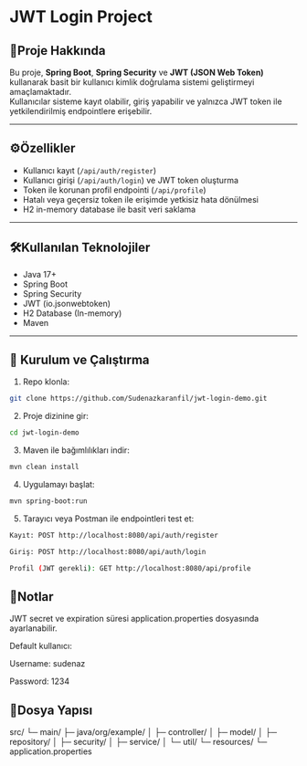 # JWT Login Project

## 📌Proje Hakkında
Bu proje, **Spring Boot**, **Spring Security** ve **JWT (JSON Web Token)** kullanarak basit bir kullanıcı kimlik doğrulama sistemi geliştirmeyi amaçlamaktadır.  
Kullanıcılar sisteme kayıt olabilir, giriş yapabilir ve yalnızca JWT token ile yetkilendirilmiş endpointlere erişebilir.

---

## ⚙️Özellikler
- Kullanıcı kayıt (`/api/auth/register`)
- Kullanıcı girişi (`/api/auth/login`) ve JWT token oluşturma
- Token ile korunan profil endpointi (`/api/profile`)
- Hatalı veya geçersiz token ile erişimde yetkisiz hata dönülmesi
- H2 in-memory database ile basit veri saklama

---

## 🛠️Kullanılan Teknolojiler
- Java 17+
- Spring Boot
- Spring Security
- JWT (io.jsonwebtoken)
- H2 Database (In-memory)
- Maven

---

## 🚀 Kurulum ve Çalıştırma
1. Repo klonla:
```bash
git clone https://github.com/Sudenazkaranfil/jwt-login-demo.git
```
2. Proje dizinine gir:
```bash
cd jwt-login-demo
```
3. Maven ile bağımlılıkları indir:
```bash
mvn clean install
```
4. Uygulamayı başlat:
```bash
mvn spring-boot:run
```
5. Tarayıcı veya Postman ile endpointleri test et:
```bash
Kayıt: POST http://localhost:8080/api/auth/register

Giriş: POST http://localhost:8080/api/auth/login

Profil (JWT gerekli): GET http://localhost:8080/api/profile
```
## 📝Notlar

JWT secret ve expiration süresi application.properties dosyasında ayarlanabilir.

Default kullanıcı:

Username: sudenaz

Password: 1234

## 📂Dosya Yapısı
src/
 └─ main/
     ├─ java/org/example/
     │    ├─ controller/
     │    ├─ model/
     │    ├─ repository/
     │    ├─ security/
     │    ├─ service/
     │    └─ util/
     └─ resources/
          └─ application.properties

